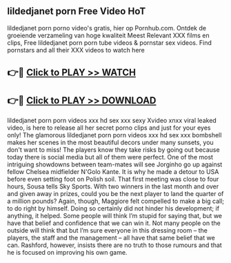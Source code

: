 ## lildedjanet porn Free Video HoT 

lildedjanet porn porno video's gratis, hier op Pornhub.com. Ontdek de groeiende verzameling van hoge kwaliteit Meest Relevant XXX films en clips,
Free lildedjanet porn porn tube videos & pornstar sex videos. Find pornstars and all their XXX videos to watch here


## 👉🔴 [Click to PLAY >> WATCH](http://us.freeplayer.one?title=lildedjanet_porn&ref=16D)

## 👉🔴 [Click to PLAY >> DOWNLOAD](http://us.freeplayer.one?title=lildedjanet_porn&ref=16D)


lildedjanet porn porn videos xxx hd sex xxx sexy Xvideo xnxx viral leaked video, is here to release all her secret porno clips and just for your eyes only! The glamorous lildedjanet porn porn videos xxx hd sex xxx bombshell makes her scenes in the most beautiful decors under many sunsets, you don't want to miss! The players know they take risks by going out because today there is social media but all of them were perfect. One of the most intriguing showdowns between team-mates will see Jorginho go up against fellow Chelsea midfielder N'Golo Kante. It is why he made a detour to USA before even setting foot on Polish soil. That first meeting was close to four hours, Sousa tells Sky Sports. With two winners in the last month and over and given away in prizes, could you be the next player to land the quarter of a million pounds? Again, though, Maggiore felt compelled to make a big call; to do right by himself. Doing so certainly did not hinder his development; if anything, it helped. Some people will think I’m stupid for saying that, but we have that belief and confidence that we can win it. Not many people on the outside will think that but I’m sure everyone in this dressing room – the players, the staff and the management – all have that same belief that we can. Rashford, however, insists there are no truth to those rumours and that he is focused on improving his own game.